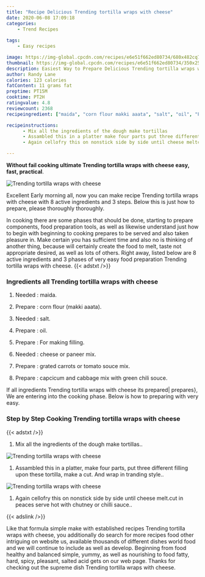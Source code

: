 ```yaml
---
title: "Recipe Delicious Trending tortilla wraps with cheese"
date: 2020-06-08 17:09:18
categories:
    - Trend Recipes
    
tags:
    - Easy recipes

image: https://img-global.cpcdn.com/recipes/e6e51f662ed80734/680x482cq70/trending-tortilla-wraps-with-cheese-recipe-main-photo.jpg
thumbnail: https://img-global.cpcdn.com/recipes/e6e51f662ed80734/350x250cq70/trending-tortilla-wraps-with-cheese-recipe-main-photo.jpg
description: Easiest Way to Prepare Delicious Trending tortilla wraps with cheese with 8 ingredients and 3 stages of easy cooking.
author: Randy Lane
calories: 123 calories
fatContent: 11 grams fat
preptime: PT15M
cooktime: PT2H
ratingvalue: 4.8
reviewcount: 2368
recipeingredient: ["maida", "corn flour makki aaata", "salt", "oil", "For making filling", "cheese or paneer mix", "grated carrots or tomato souce mix", "capcicum and cabbage mix with green chili souce"]

recipeinstructions: 
      - Mix all the ingredients of the dough make tortillas 
      - Assambled this in a platter make four parts put three different filling upon these tortilla make a cut And wrap in tranding style 
      - Again cellofry this on nonstick side by side until cheese meltcut in peaces serve hot with chutney or chilli sauce

---
```




**Without fail cooking ultimate Trending tortilla wraps with cheese easy, fast, practical**. 


![Trending tortilla wraps with cheese](https://img-global.cpcdn.com/recipes/e6e51f662ed80734/680x482cq70/trending-tortilla-wraps-with-cheese-recipe-main-photo.jpg "Trending tortilla wraps with cheese")




Excellent Early morning all, now you can make recipe Trending tortilla wraps with cheese with 8 active ingredients and 3 steps. Below this is just how to prepare, please thoroughly thoroughly.

In cooking there are some phases that should be done, starting to prepare components, food preparation tools, as well as likewise understand just how to begin with beginning to cooking prepares to be served and also taken pleasure in. Make certain you has sufficient time and also no is thinking of another thing, because will certainly create the food to melt, taste not appropriate desired, as well as lots of others. Right away, listed below are 8 active ingredients and 3 phases of very easy food preparation Trending tortilla wraps with cheese.
{{< adstxt />}}

### Ingredients all Trending tortilla wraps with cheese


1. Needed  : maida.

1. Prepare  : corn flour (makki aaata).

1. Needed  : salt.

1. Prepare  : oil.

1. Prepare  : For making filling.

1. Needed  : cheese or paneer mix.

1. Prepare  : grated carrots or tomato souce mix.

1. Prepare  : capcicum and cabbage mix with green chili souce.



If all ingredients Trending tortilla wraps with cheese its prepared| prepares}, We are entering into the cooking phase. Below is how to preparing with very easy.

### Step by Step Cooking Trending tortilla wraps with cheese

{{< adstxt />}}


1. Mix all the ingredients of the dough make tortillas..



![Trending tortilla wraps with cheese](https://img-global.cpcdn.com/steps/cef36083eaaaeefc/160x128cq70/trending-tortilla-wraps-with-cheese-recipe-step-1-photo.jpg" "Trending tortilla wraps with cheese")



1. Assambled this in a platter, make four parts, put three different filling upon these tortilla, make a cut. And wrap in tranding style..



![Trending tortilla wraps with cheese](https://img-global.cpcdn.com/steps/545ff6bd81099b9a/160x128cq70/trending-tortilla-wraps-with-cheese-recipe-step-2-photo.jpg" "Trending tortilla wraps with cheese")



1. Again cellofry this on nonstick side by side until cheese melt.cut in peaces serve hot with chutney or chilli sauce..





{{< adslink />}}

Like that formula simple make with established recipes Trending tortilla wraps with cheese, you additionally do search for more recipes food other intriguing on website us, available thousands of different dishes world food and we will continue to include as well as develop. Beginning from food healthy and balanced simple, yummy, as well as nourishing to food fatty, hard, spicy, pleasant, salted acid gets on our web page. Thanks for checking out the supreme dish Trending tortilla wraps with cheese.
